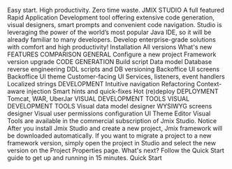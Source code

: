 Easy start. High productivity. Zero time waste.
JMIX STUDIO
A full featured Rapid Application Development tool offering extensive code generation, visual designers, smart prompts and convenient code navigation. Studio is leveraging the power of the world’s most popular Java IDE, so it will be already familiar to many developers.
Develop enterprise-grade solutions with comfort and high productivity!
Installation
All versions
What's new
FEATURES COMPARISON
GENERAL
Configure a new project
Framework version upgrade
CODE GENERATION
Build script
Data model
Database reverse engineering
DDL scripts and DB versioning
Backoffice UI screens
Backoffice UI theme
Customer-facing UI
Services, listeners, event handlers
Localized strings
DEVELOPMENT
Intuitive navigation
Refactoring
Context-aware injection
Smart hints and quick-fixes
Hot (re)deploy
DEPLOYMENT
Tomcat, WAR, UberJar
VISUAL DEVELOPMENT TOOLS
VISUAL DEVELOPMENT TOOLS
Visual data model designer
WYSIWYG screens designer
Visual user permissions configuration
UI Theme Editor
Visual Tools are available in the commercial subscription of Jmix Studio.
Notice
After you install Jmix Studio and create a new project, Jmix framework will be downloaded automatically.
If you want to migrate a project to a new framework version, simply open the project in Studio and select the new version on the Project Properties page.
What's next?
Follow the Quick Start guide to get up and running in 15 minutes. Quick Start